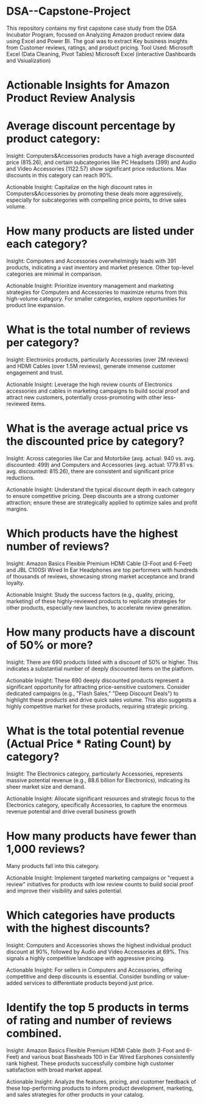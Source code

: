 # DSA--Capstone-Project
This repository contains my first capstone case study from the DSA Incubator Program, focused on Analyzing Amazon product review data using Excel and Power BI. The goal was to extract Key business insights from Customer reviews, ratings, and product pricing. 
Tool Used:
Microsoft Excel (Data Cleaning, Pivot Tables)
Microsoft Excel (interactive Dashboards and Vsiualization)

# Actionable Insights for Amazon Product Review Analysis


# Average discount percentage by product category:

Insight: Computers&Accessories products have a high average discounted price (815.26), and certain subcategories like PC Headsets (399) and Audio and Video Accessories (1122.57) show significant price reductions. Max discounts in this category can reach 90%.

Actionable Insight: Capitalize on the high discount rates in Computers&Accessories by promoting these deals more aggressively, especially for subcategories with compelling price points, to drive sales volume.

# How many products are listed under each category?

Insight: Computers and Accessories overwhelmingly leads with 391 products, indicating a vast inventory and market presence. Other top-level categories are minimal in comparison.

Actionable Insight: Prioritize inventory management and marketing strategies for Computers and Accessories to maximize returns from this high-volume category. For smaller categories, explore opportunities for product line expansion.

# What is the total number of reviews per category?

Insight: Electronics products, particularly Accessories (over 2M reviews) and HDMI Cables (over 1.5M reviews), generate immense customer engagement and trust.

Actionable Insight: Leverage the high review counts of Electronics accessories and cables in marketing campaigns to build social proof and attract new customers, potentially cross-promoting with other less-reviewed items.

# What is the average actual price vs the discounted price by category?

Insight: Across categories like Car and Motorbike (avg. actual: 940 vs. avg. discounted: 499) and Computers and Accessories (avg. actual: 1779.81 vs. avg. discounted: 815.26), there are consistent and significant price reductions.

Actionable Insight: Understand the typical discount depth in each category to ensure competitive pricing. Deep discounts are a strong customer attraction; ensure these are strategically applied to optimize sales and profit margins.

# Which products have the highest number of reviews?

Insight: Amazon Basics Flexible Premium HDMI Cable (3-Foot and 6-Feet) and JBL C100SI Wired In Ear Headphones are top performers with hundreds of thousands of reviews, showcasing strong market acceptance and brand loyalty.

Actionable Insight: Study the success factors (e.g., quality, pricing, marketing) of these highly-reviewed products to replicate strategies for other products, especially new launches, to accelerate review generation.

# How many products have a discount of 50% or more?

Insight: There are 690 products listed with a discount of 50% or higher. This indicates a substantial number of deeply discounted items on the platform.

Actionable Insight: These 690 deeply discounted products represent a significant opportunity for attracting price-sensitive customers. Consider dedicated campaigns (e.g., "Flash Sales," "Deep Discount Deals") to highlight these products and drive quick sales volume. This also suggests a highly competitive market for these products, requiring strategic pricing.


# What is the total potential revenue (Actual Price * Rating Count) by category?

Insight: The Electronics category, particularly Accessories, represents massive potential revenue (e.g., 88.6 billion for Electronics), indicating its sheer market size and demand.

Actionable Insight: Allocate significant resources and strategic focus to the Electronics category, specifically Accessories, to capture the enormous revenue potential and drive overall business growth


# How many products have fewer than 1,000 reviews?

Many products fall into this category.

Actionable Insight: Implement targeted marketing campaigns or "request a review" initiatives for products with low review counts to build social proof and improve their visibility and sales potential.

# Which categories have products with the highest discounts?

Insight: Computers and Accessories shows the highest individual product discount at 90%, followed by Audio and Video Accessories at 69%. This signals a highly competitive landscape with aggressive pricing.

Actionable Insight: For sellers in Computers and Accessories, offering competitive and deep discounts is essential. Consider bundling or value-added services to differentiate products beyond just price.

# Identify the top 5 products in terms of rating and number of reviews combined.

Insight: Amazon Basics Flexible Premium HDMI Cable (both 3-Foot and 6-Feet) and various boat Bassheads 100 in Ear Wired Earphones consistently rank highest. These products successfully combine high customer satisfaction with broad market appeal.

Actionable Insight: Analyze the features, pricing, and customer feedback of these top-performing products to inform product development, marketing, and sales strategies for other products in your catalog.
